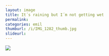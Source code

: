 ```yaml
---
layout: image
title: It´s raining but I´m not getting wet
permalink: 
categories: emil
thumburl: /i/IMG_1282_thumb.jpg
slideurl: 
---
```

![]({{site.url}}/i/IMG_1282.jpg)


